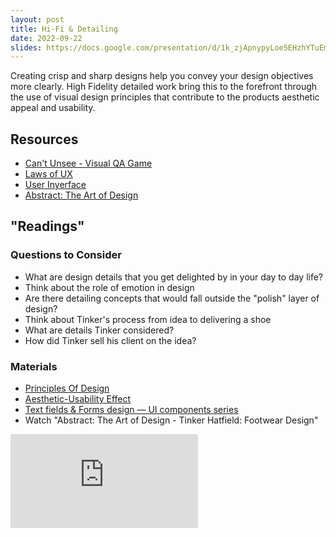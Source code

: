 ```yaml
---
layout: post
title: Hi-Fi & Detailing
date: 2022-09-22
slides: https://docs.google.com/presentation/d/1k_zjApnypyLoe5EHzhYTuEm7Gu2F4i9Rw3zvOgr4D0c/edit?usp=sharing
---
```


Creating crisp and sharp designs help you convey your design objectives more clearly. High Fidelity detailed work bring this to the forefront through the use of visual design principles that contribute to the products aesthetic appeal and usability.

## Resources
* [Can't Unsee - Visual QA Game](https://cantunsee.space)
* [Laws of UX](https://lawsofux.com)
* [User Inyerface](https://userinyerface.com)
* [Abstract: The Art of Design](https://www.youtube.com/playlist?list=PLgn4viMGbbmAHCAzfnvXwpEEvV-TTKhqJ)

## "Readings"

### Questions to Consider

* What are design details that you get delighted by in your day to day life?
* Think about the role of emotion in design
* Are there detailing concepts that would fall outside the "polish" layer of design?
* Think about Tinker's process from idea to delivering a shoe
* What are details Tinker considered?
* How did Tinker sell his client on the idea?

### Materials

* [Principles Of Design](https://www.toptal.com/designers/ui/principles-of-design)
* [Aesthetic-Usability Effect](https://lawsofux.com/aesthetic-usability-effect/)
* [Text fields & Forms design — UI components series](https://uxdesign.cc/text-fields-forms-design-ui-components-series-2b32b2beebd0)
* Watch "Abstract: The Art of Design - Tinker Hatfield: Footwear Design"
<iframe class="video-embed" src="https://www.youtube.com/embed/kaSvGVhtszo" title="YouTube video player" frameborder="0" allow="accelerometer; autoplay; clipboard-write; encrypted-media; gyroscope; picture-in-picture" allowfullscreen></iframe>
